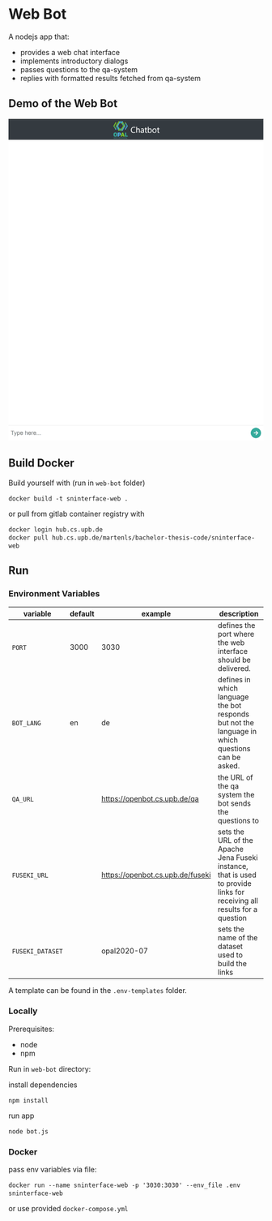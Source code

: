 # Web Bot

A nodejs app that:
 - provides a web chat interface
 - implements introductory dialogs
 - passes questions to the qa-system
 - replies with formatted results fetched from qa-system
  

## Demo of the Web Bot

![Webbot Demo](docs/img/webbotdemo.gif)

## Build Docker

Build yourself with (run in `web-bot` folder)
```
docker build -t sninterface-web .
```
 or pull from gitlab container registry with 
```
docker login hub.cs.upb.de
docker pull hub.cs.upb.de/martenls/bachelor-thesis-code/sninterface-web
```

## Run

### Environment Variables

| variable         | default | example                          | description                                                                                                             |
| ---------------- | ------- | -------------------------------- | ----------------------------------------------------------------------------------------------------------------------- |
| `PORT`           | 3000    | 3030                             | defines the port where the web interface should be delivered.                                                           |
| `BOT_LANG`       | en      | de                               | defines in which language the bot responds but not the language in which questions can be asked.                        |
| `QA_URL`         |         | https://openbot.cs.upb.de/qa     | the URL of the qa system the bot sends the questions to                                                                 |
| `FUSEKI_URL`     |         | https://openbot.cs.upb.de/fuseki | sets the URL of the Apache Jena Fuseki instance, that is used to provide links for receiving all results for a question |
| `FUSEKI_DATASET` |         | opal2020-07                      | sets the name of the dataset used to build the links                                                                    |

A template can be found in the `.env-templates` folder.

### Locally

Prerequisites:
  - node
  - npm

Run in `web-bot` directory:

install dependencies

    npm install

run app

    node bot.js

### Docker

pass env variables via file:

```
docker run --name sninterface-web -p '3030:3030' --env_file .env sninterface-web
```

or use provided `docker-compose.yml`